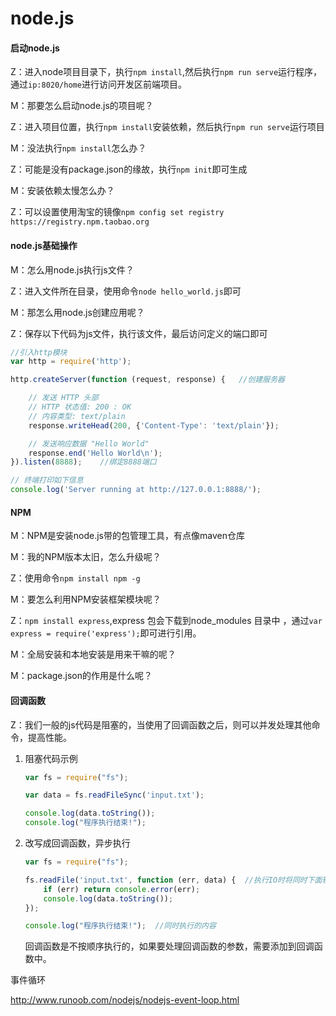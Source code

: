 # node.js

#### 启动node.js

Z：进入node项目目录下，执行``npm install``,然后执行``npm run serve``运行程序，通过``ip:8020/home``进行访问开发区前端项目。

M：那要怎么启动node.js的项目呢？

Z：进入项目位置，执行``npm install``安装依赖，然后执行``npm run serve``运行项目   

M：没法执行``npm install``怎么办？

Z：可能是没有package.json的缘故，执行``npm init``即可生成

M：安装依赖太慢怎么办？

Z：可以设置使用淘宝的镜像``npm config set registry https://registry.npm.taobao.org``  

#### node.js基础操作

M：怎么用node.js执行js文件？

Z：进入文件所在目录，使用命令``node hello_world.js``即可   

M：那怎么用node.js创建应用呢？

Z：保存以下代码为js文件，执行该文件，最后访问定义的端口即可

```js
//引入http模块
var http = require('http');

http.createServer(function (request, response) {   //创建服务器

    // 发送 HTTP 头部 
    // HTTP 状态值: 200 : OK
    // 内容类型: text/plain
    response.writeHead(200, {'Content-Type': 'text/plain'});

    // 发送响应数据 "Hello World"
    response.end('Hello World\n');
}).listen(8888);    //绑定8888端口

// 终端打印如下信息
console.log('Server running at http://127.0.0.1:8888/');
```

#### NPM

M：NPM是安装node.js带的包管理工具，有点像maven仓库

M：我的NPM版本太旧，怎么升级呢？

Z：使用命令``npm install npm -g``

M：要怎么利用NPM安装框架模块呢？

Z：``npm install express``,express 包会下载到node_modules 目录中  ，通过``var express = require('express');``即可进行引用。

M：全局安装和本地安装是用来干嘛的呢？

M：package.json的作用是什么呢？

#### 回调函数

Z：我们一般的js代码是阻塞的，当使用了回调函数之后，则可以并发处理其他命令，提高性能。

1. 阻塞代码示例

   ```javascript
   var fs = require("fs");
   
   var data = fs.readFileSync('input.txt');
   
   console.log(data.toString());
   console.log("程序执行结束!");
   ```

2. 改写成回调函数，异步执行

   ```javascript
   var fs = require("fs");
   
   fs.readFile('input.txt', function (err, data) {	//执行IO时将同时下面输出功能
       if (err) return console.error(err);
       console.log(data.toString());	
   });
   
   console.log("程序执行结束!");	//同时执行的内容
   ```

   回调函数是不按顺序执行的，如果要处理回调函数的参数，需要添加到回调函数中。



事件循环

http://www.runoob.com/nodejs/nodejs-event-loop.html



























